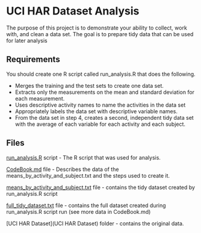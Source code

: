 UCI HAR Dataset Analysis
========================

The purpose of this project is to demonstrate your ability to collect, work with, and clean a data set. The goal is to prepare tidy data that can be used for later analysis

## Requirements

You should create one R script called run_analysis.R that does the following. 

- Merges the training and the test sets to create one data set.
- Extracts only the measurements on the mean and standard deviation for each measurement.
- Uses descriptive activity names to name the activities in the data set
- Appropriately labels the data set with descriptive variable names.
- From the data set in step 4, creates a second, independent tidy data set with the average of each variable for each activity and each subject.

## Files

[run_analysis.R](run_analysis.R) script - The R script that was used for analysis.

[CodeBook.md](CodeBook.md) file - Describes the data of the means_by_activity_and_subject.txt and the steps used to create it.

[means_by_activity_and_subject.txt](means_by_activity_and_subject.txt) file - contains the tidy dataset created by run_analysis.R script

[full_tidy_dataset.txt](full_tidy_dataset.txt) file - contains the full dataset created during run_analysis.R script run (see more data in CodeBook.md)

[UCI HAR Dataset](UCI HAR Dataset) folder - contains the original data. 